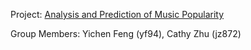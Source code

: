 Project:
[Analysis and Prediction of Music Popularity](https://github.coecis.cornell.edu/yf94/ORIE-4741-Project)

Group Members: Yichen Feng (yf94), Cathy Zhu (jz872)
